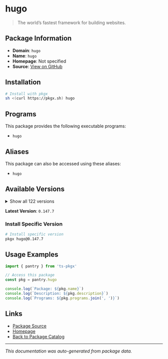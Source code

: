 # hugo

> The world’s fastest framework for building websites.

## Package Information

- **Domain**: `hugo`
- **Name**: `hugo`
- **Homepage**: Not specified
- **Source**: [View on GitHub](https://github.com/pkgxdev/pantry/tree/main/projects/gohugo.io/package.yml)

## Installation

```bash
# Install with pkgx
sh <(curl https://pkgx.sh) hugo
```

## Programs

This package provides the following executable programs:

- `hugo`

## Aliases

This package can also be accessed using these aliases:

- `hugo`

## Available Versions

<details>
<summary>Show all 122 versions</summary>

- `0.147.7`, `0.147.6`, `0.147.5`, `0.147.4`, `0.147.3`
- `0.147.2`, `0.147.1`, `0.147.0`, `0.146.7`, `0.146.6`
- `0.146.5`, `0.146.4`, `0.146.3`, `0.146.2`, `0.146.1`
- `0.146.0`, `0.145.0`, `0.144.2`, `0.144.1`, `0.144.0`
- `0.143.1`, `0.143.0`, `0.142.0`, `0.141.0`, `0.140.2`
- `0.140.1`, `0.140.0`, `0.139.5`, `0.139.4`, `0.139.3`
- `0.139.2`, `0.139.1`, `0.139.0`, `0.138.0`, `0.137.1`
- `0.137.0`, `0.136.5`, `0.136.4`, `0.136.3`, `0.136.2`
- `0.136.1`, `0.136.0`, `0.135.0`, `0.134.3`, `0.134.2`
- `0.134.1`, `0.134.0`, `0.133.1`, `0.133.0`, `0.132.2`
- `0.132.1`, `0.132.0`, `0.131.0`, `0.130.0`, `0.129.0`
- `0.128.2`, `0.128.1`, `0.128.0`, `0.127.0`, `0.126.3`
- `0.126.2`, `0.126.1`, `0.126.0`, `0.125.7`, `0.125.6`
- `0.125.5`, `0.125.4`, `0.125.3`, `0.125.2`, `0.125.1`
- `0.125.0`, `0.124.1`, `0.124.0`, `0.123.8`, `0.123.7`
- `0.123.6`, `0.123.5`, `0.123.4`, `0.123.3`, `0.123.2`
- `0.123.1`, `0.123.0`, `0.122.0`, `0.121.2`, `0.121.1`
- `0.121.0`, `0.120.4`, `0.120.3`, `0.120.2`, `0.120.1`
- `0.120.0`, `0.119.0`, `0.118.2`, `0.118.1`, `0.118.0`
- `0.116.1`, `0.116.0`, `0.115.4`, `0.115.3`, `0.115.2`
- `0.115.1`, `0.115.0`, `0.114.1`, `0.114.0`, `0.113.0`
- `0.112.7`, `0.112.6`, `0.112.5`, `0.112.4`, `0.112.3`
- `0.112.2`, `0.112.1`, `0.112.0`, `0.111.3`, `0.111.2`
- `0.111.1`, `0.111.0`, `0.109.0`, `0.108.0`, `0.107.0`
- `0.105.0`, `0.104.3`

</details>

**Latest Version**: `0.147.7`

### Install Specific Version

```bash
# Install specific version
pkgx hugo@0.147.7
```

## Usage Examples

```typescript
import { pantry } from 'ts-pkgx'

// Access this package
const pkg = pantry.hugo

console.log(`Package: ${pkg.name}`)
console.log(`Description: ${pkg.description}`)
console.log(`Programs: ${pkg.programs.join(', ')}`)
```

## Links

- [Package Source](https://github.com/pkgxdev/pantry/tree/main/projects/gohugo.io/package.yml)
- [Homepage](#)
- [Back to Package Catalog](../package-catalog.md)

---

*This documentation was auto-generated from package data.*

